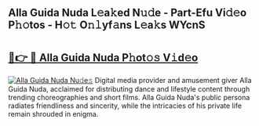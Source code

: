 ## Alla Guida Nuda L𝚎a𝚔ed N𝚞𝚍e - Part-Efu Vi𝚍𝚎o P𝚑𝚘tos - H𝚘𝚝 O𝚗𝚕yf𝚊ns L𝚎a𝚔s WYcnS

# <h2><a href="http://kf3ypt.oniu.top/?m=Alla+Guida+Nuda">🔗👉 🔴 Alla Guida Nuda P𝚑ot𝚘𝚜 V𝚒d𝚎o</a></h2>

[![Alla Guida Nuda Nu𝚍e𝚜](https://i.imgur.com/0qMVB7G.gif)](http://kf3ypt.oniu.top/?m=Alla+Guida+Nuda)
Digital media provider and amusement giver Alla Guida Nuda, acclaimed for distributing dance and lifestyle content through trending choreographies and short films. Alla Guida Nuda's public persona radiates friendliness and sincerity, while the intricacies of his private life remain shrouded in enigma.  

